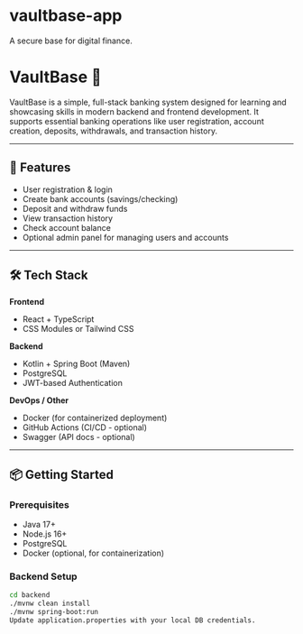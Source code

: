 # vaultbase-app
A secure base for digital finance.

# VaultBase 🏦

VaultBase is a simple, full-stack banking system designed for learning and showcasing skills in modern backend and frontend development. It supports essential banking operations like user registration, account creation, deposits, withdrawals, and transaction history.

---

## 🚀 Features

- User registration & login
- Create bank accounts (savings/checking)
- Deposit and withdraw funds
- View transaction history
- Check account balance
- Optional admin panel for managing users and accounts

---

## 🛠 Tech Stack

**Frontend**
- React + TypeScript
- CSS Modules or Tailwind CSS

**Backend**
- Kotlin + Spring Boot (Maven)
- PostgreSQL
- JWT-based Authentication

**DevOps / Other**
- Docker (for containerized deployment)
- GitHub Actions (CI/CD - optional)
- Swagger (API docs - optional)

---

## 📦 Getting Started

### Prerequisites
- Java 17+
- Node.js 16+
- PostgreSQL
- Docker (optional, for containerization)

### Backend Setup
```bash
cd backend
./mvnw clean install
./mvnw spring-boot:run
Update application.properties with your local DB credentials.
